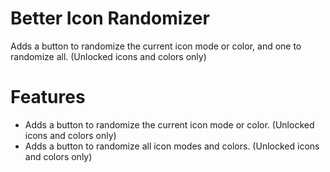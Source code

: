 # Better Icon Randomizer
Adds a button to randomize the current icon mode or color, and one to randomize all. (Unlocked icons and colors only)

# Features
- Adds a button to randomize the current icon mode or color. (Unlocked icons and colors only)
- Adds a button to randomize all icon modes and colors. (Unlocked icons and colors only)
